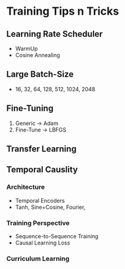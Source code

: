 # Training Tips n Tricks





## Learning Rate Scheduler

* WarmUp
* Cosine Annealing


## Large Batch-Size

* 16, 32, 64, 128, 512, 1024, 2048

## Fine-Tuning

1. Generic -> Adam
2. Fine-Tune -> LBFGS


## Transfer Learning


## Temporal Causlity


### Architecture

* Temporal Encoders
* Tanh, Sine+Cosine, Fourier,


### Training Perspective

* Sequence-to-Sequence Training
* Causal Learning Loss


### Curriculum Learning
